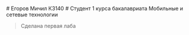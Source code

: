 # Егоров Мичил К3140 #
Студент 1 курса бакалавриата Мобильные и сетевые технологии

> Сделана первая лаба
